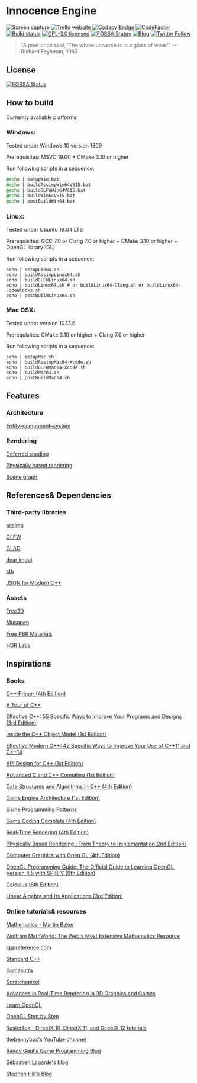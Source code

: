 # Innocence Engine
![Screen capture](https://github.com/zhangdoa/InnocenceEngine/blob/master/ScreenCapture.jpg)
[![Trello website](https://img.shields.io/badge/Trello-Roadmap-00bfff.svg)](https://trello.com/b/iEYu58hu/innocence-engine)
[![Codacy Badge](https://api.codacy.com/project/badge/Grade/3c0ea60f7c46491d87236822f6de35a6)](https://www.codacy.com/app/zhangdoa/InnocenceEngine?utm_source=github.com&amp;utm_medium=referral&amp;utm_content=zhangdoa/InnocenceEngine&amp;utm_campaign=Badge_Grade)
[![CodeFactor](https://www.codefactor.io/repository/github/zhangdoa/innocenceengine/badge)](https://www.codefactor.io/repository/github/zhangdoa/innocenceengine)
[![Build status](https://ci.appveyor.com/api/projects/status/hl31o0q6nbmlf83i?svg=true)](https://ci.appveyor.com/project/zhangdoa/innocenceengine)
[![GPL-3.0 licensed](https://img.shields.io/badge/license-GPL--3.0-brightgreen.svg)](LICENSE.md)
[![FOSSA Status](https://app.fossa.io/api/projects/git%2Bgithub.com%2Fzhangdoa%2FInnocenceEngine.svg?type=shield)](https://app.fossa.io/projects/git%2Bgithub.com%2Fzhangdoa%2FInnocenceEngine?ref=badge_shield)
[![Blog](https://img.shields.io/badge/My-Blog-ff884d.svg)](http://zhangdoa.com/)
[![Twitter Follow](https://img.shields.io/twitter/follow/espadrine.svg?style=social&label=Follow)](https://twitter.com/zhangdoa)
> "A poet once said, 'The whole universe is in a glass of wine.'"
> -- Richard Feynman, 1963

## License
[![FOSSA Status](https://app.fossa.io/api/projects/git%2Bgithub.com%2Fzhangdoa%2FInnocenceEngine.svg?type=large)](https://app.fossa.io/projects/git%2Bgithub.com%2Fzhangdoa%2FInnocenceEngine?ref=badge_large)

## How to build

Currently avaliable platforms:

### Windows:

Tested under Windows 10 version 1809

Prerequisites: MSVC 19.00 + CMake 3.10 or higher

Run following scripts in a sequence:

``` cmd
@echo | setupWin.bat
@echo | buildAssimpWin64VS15.bat
@echo | buildGLFWWin64VS15.bat
@echo | buildWin64VS15.bat
@echo | postBuildWin64.bat
```

### Linux:

Tested under Ubuntu 18.04 LTS

Prerequisites: GCC 7.0 or Clang 7.0 or higher + CMake 3.10 or higher + OpenGL library(lGL)

Run following scripts in a sequence:

``` shell
echo | setupLinux.sh
echo | buildAssimpLinux64.sh
echo | buildGLFWLinux64.sh
echo | buildLinux64.sh # or buildLinux64-Clang.sh or buildLinux64-CodeBlocks.sh
echo | postBuildLinux64.sh
```

### Mac OSX:

Tested under version 10.13.6

Prerequisites: CMake 3.10 or higher + Clang 7.0 or higher

Run following scripts in a sequence:

``` shell
echo | setupMac.sh
echo | buildAssimpMac64-Xcode.sh
echo | buildGLFWMac64-Xcode.sh
echo | buildMac64.sh
echo | postBuildMac64.sh
```

## Features

### Architecture

[Entity–component–system](https://en.wikipedia.org/wiki/Entity%E2%80%93component%E2%80%93system)

### Rendering

[Deferred shading](https://en.wikipedia.org/wiki/Deferred_shading)

[Physically based rendering](https://en.wikipedia.org/wiki/Physically_based_rendering)

[Scene graph](https://en.wikipedia.org/wiki/Scene_graph)

## References& Dependencies

### Third-party libraries

[assimp](https://github.com/assimp)

[GLFW](https://github.com/glfw/glfw)

[GLAD](https://github.com/Dav1dde/glad) 

[dear imgui](https://github.com/ocornut/imgui)

[stb](https://github.com/nothings/stb)

[JSON for Modern C++](https://github.com/nlohmann/json)

### Assets

[Free3D]( https://thefree3dmodels.com)

[Musopen](https://musopen.org)

[Free PBR Materials](https://freepbr.com/)

[HDR Labs](http://www.hdrlabs.com/)

## Inspirations

### Books

[C++ Primer (4th Edition)](https://www.amazon.com/Primer-4th-Stanley-B-Lippman/dp/0201721481)

[A Tour of C++](https://www.amazon.com/Tour-C-Depth/dp/0321958314)

[Effective C++: 55 Specific Ways to Improve Your Programs and Designs (3rd Edition)](https://www.amazon.com/Effective-Specific-Improve-Programs-Designs/dp/0321334876)

[Inside the C++ Object Model (1st Edition)](https://www.amazon.com/Inside-Object-Model-Stanley-Lippman/dp/0201834545)

[Effective Modern C++: 42 Specific Ways to Improve Your Use of C++11 and C++14](https://www.amazon.com/Effective-Modern-Specific-Ways-Improve/dp/1491903996)

[API Design for C++ (1st Edition)](https://www.amazon.com/API-Design-C-Martin-Reddy/dp/0123850037)

[Advanced C and C++ Compiling (1st Edition)](https://www.amazon.com/Advanced-C-Compiling-Milan-Stevanovic/dp/1430266678)

[Data Structures and Algorithms in C++ (4th Edition)](https://www.amazon.com/Data-Structures-Algorithms-Adam-Drozdek-ebook/dp/B00B6F0F5S)

[Game Engine Architecture (1st Edition)](https://www.amazon.com/Game-Engine-Architecture-Jason-Gregory/dp/1568814135)

[Game Programming Patterns](https://www.amazon.com/Game-Programming-Patterns-Robert-Nystrom/dp/0990582906)

[Game Coding Complete (4th Edition)](https://www.amazon.com/Game-Coding-Complete-Fourth-McShaffry/dp/1133776574)

[Real-Time Rendering (4th Edition)](https://www.amazon.com/Real-Time-Rendering-Fourth-Tomas-Akenine-Mo-ebook/dp/B07FSKB982)

[Physically Based Rendering : From Theory to Implementation(2nd Edition)](https://www.amazon.com/Physically-Based-Rendering-Second-Implementation/dp/0123750792)

[Computer Graphics with Open GL (4th Edition)](https://www.amazon.com/Computer-Graphics-Open-GL-4th/dp/0136053580)

[OpenGL Programming Guide: The Official Guide to Learning OpenGL, Version 4.5 with SPIR-V (9th Edition)](https://www.amazon.com/OpenGL-Programming-Guide-Official-Learning/dp/0134495497)

[Calculus (6th Edition)](https://www.amazon.com/CALCULUS-Sixth-James-Stewart/dp/B00722RNC2)

[Linear Algebra and Its Applications (3rd Edition)](https://www.amazon.com/Linear-Algebra-Its-Applications-3rd/dp/0201709708)

### Online tutorials& resources

[Mathematics - Martin Baker](http://www.euclideanspace.com/maths)

[Wolfram MathWorld: The Web's Most Extensive Mathematics Resource](http://mathworld.wolfram.com)

[cppreference.com](https://en.cppreference.com)

[Standard C++](https://isocpp.org)

[Gamasutra](http://www.gamasutra.com)

[Scratchapixel](https://www.scratchapixel.com)

[Advances in Real-Time Rendering in 3D Graphics and Games](http://advances.realtimerendering.com)

[Learn OpenGL](https://learnopengl.com)

[OpenGL Step by Step](http://ogldev.atspace.co.uk)

[RasterTek - DirectX 10, DirectX 11, and DirectX 12 tutorials](http://www.rastertek.com/)

[thebennybox's YouTube channel](https://www.youtube.com/user/thebennybox)

[Randy Gaul's Game Programming Blog](http://www.randygaul.net)

[Sébastien Lagarde's blog](https://seblagarde.wordpress.com)

[Stephen Hill's blog](http://blog.selfshadow.com)
